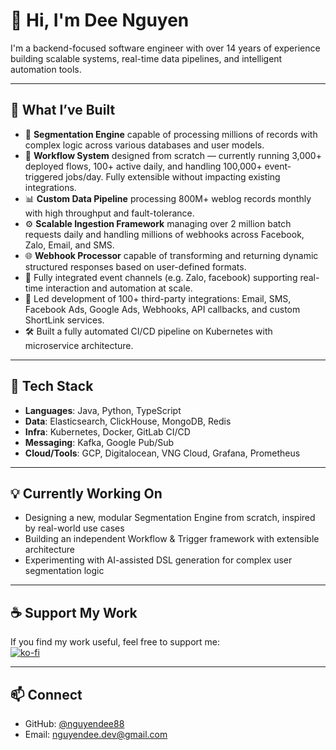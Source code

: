 # 👋 Hi, I'm Dee Nguyen

I'm a backend-focused software engineer with over 14 years of experience building scalable systems, real-time data pipelines, and intelligent automation tools.

---

## 🚀 What I’ve Built

- 🧠 **Segmentation Engine** capable of processing millions of records with complex logic across various databases and user models.
- 🧩 **Workflow System** designed from scratch — currently running 3,000+ deployed flows, 100+ active daily, and handling 100,000+ event-triggered jobs/day. Fully extensible without impacting existing integrations.
- 📊 **Custom Data Pipeline** processing 800M+ weblog records monthly with high throughput and fault-tolerance.
- ⚙️ **Scalable Ingestion Framework** managing over 2 million batch requests daily and handling millions of webhooks across Facebook, Zalo, Email, and SMS.
- 🌐 **Webhook Processor** capable of transforming and returning dynamic structured responses based on user-defined formats.
- 📡 Fully integrated event channels (e.g. Zalo, facebook) supporting real-time interaction and automation at scale.
- 🔌 Led development of 100+ third-party integrations: Email, SMS, Facebook Ads, Google Ads, Webhooks, API callbacks, and custom ShortLink services.
- 🛠️ Built a fully automated CI/CD pipeline on Kubernetes with microservice architecture.

---

## 🧰 Tech Stack

- **Languages**: Java, Python, TypeScript  
- **Data**: Elasticsearch, ClickHouse, MongoDB, Redis  
- **Infra**: Kubernetes, Docker, GitLab CI/CD  
- **Messaging**: Kafka, Google Pub/Sub  
- **Cloud/Tools**: GCP, Digitalocean, VNG Cloud, Grafana, Prometheus  

---

## 💡 Currently Working On

- Designing a new, modular Segmentation Engine from scratch, inspired by real-world use cases
- Building an independent Workflow & Trigger framework with extensible architecture
- Experimenting with AI-assisted DSL generation for complex user segmentation logic

---

## ☕ Support My Work

If you find my work useful, feel free to support me:  
[![ko-fi](https://ko-fi.com/img/githubbutton_sm.svg)](https://ko-fi.com/nguyendee88)

---

## 📫 Connect

- GitHub: [@nguyendee88](https://github.com/nguyendee88)  
- Email: nguyendee.dev@gmail.com  
